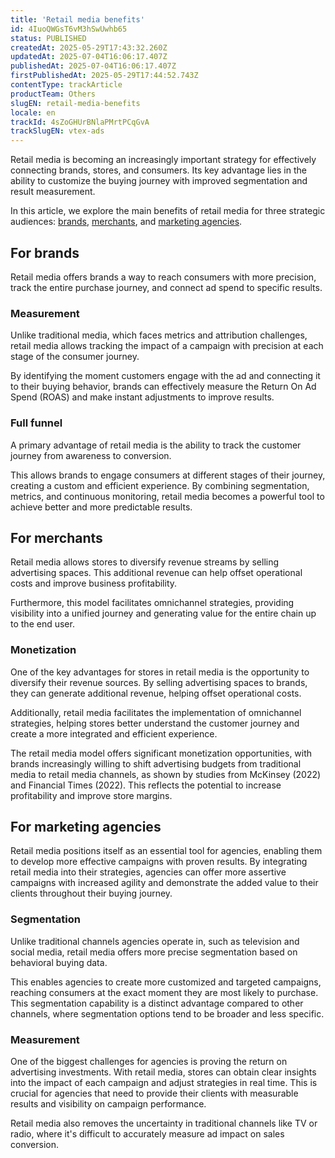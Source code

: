```yaml
---
title: 'Retail media benefits'
id: 4IuoQWGsT6vM3hSwUwhb65
status: PUBLISHED
createdAt: 2025-05-29T17:43:32.260Z
updatedAt: 2025-07-04T16:06:17.407Z
publishedAt: 2025-07-04T16:06:17.407Z
firstPublishedAt: 2025-05-29T17:44:52.743Z
contentType: trackArticle
productTeam: Others
slugEN: retail-media-benefits
locale: en
trackId: 4sZoGHUrBNlaPMrtPCqGvA
trackSlugEN: vtex-ads
---
```


Retail media is becoming an increasingly important strategy for effectively connecting brands, stores, and consumers. Its key advantage lies in the ability to customize the buying journey with improved segmentation and result measurement.

In this article, we explore the main benefits of retail media for three strategic audiences: [brands](#brands), [merchants](#merchants), and [marketing agencies](#marketing-agencies).

## For brands

Retail media offers brands a way to reach consumers with more precision, track the entire purchase journey, and connect ad spend to specific results. 

### Measurement

Unlike traditional media, which faces metrics and attribution challenges, retail media allows tracking the impact of a campaign with precision at each stage of the consumer journey.

By identifying the moment customers engage with the ad and connecting it to their buying behavior, brands can effectively measure the Return On Ad Spend (ROAS) and make instant adjustments to improve results.

### Full funnel

A primary advantage of retail media is the ability to track the customer journey from awareness to conversion.

This allows brands to engage consumers at different stages of their journey, creating a custom and efficient experience. By combining segmentation, metrics, and continuous monitoring, retail media becomes a powerful tool to achieve better and more predictable results.

## For merchants

Retail media allows stores to diversify revenue streams by selling advertising spaces. This additional revenue can help offset operational costs and improve business profitability.

Furthermore, this model facilitates omnichannel strategies, providing visibility into a unified journey and generating value for the entire chain up to the end user.

### Monetization

One of the key advantages for stores in retail media is the opportunity to diversify their revenue sources. By selling advertising spaces to brands, they can generate additional revenue, helping offset operational costs.  

Additionally, retail media facilitates the implementation of omnichannel strategies, helping stores better understand the customer journey and create a more integrated and efficient experience.  

The retail media model offers significant monetization opportunities, with brands increasingly willing to shift advertising budgets from traditional media to retail media channels, as shown by studies from McKinsey (2022) and Financial Times (2022). This reflects the potential to increase profitability and improve store margins.  

## For marketing agencies

Retail media positions itself as an essential tool for agencies, enabling them to develop more effective campaigns with proven results. By integrating retail media into their strategies, agencies can offer more assertive campaigns with increased agility and demonstrate the added value to their clients throughout their buying journey.

### Segmentation

Unlike traditional channels agencies operate in, such as television and social media, retail media offers more precise segmentation based on behavioral buying data.

This enables agencies to create more customized and targeted campaigns, reaching consumers at the exact moment they are most likely to purchase. This segmentation capability is a distinct advantage compared to other channels, where segmentation options tend to be broader and less specific.

### Measurement

One of the biggest challenges for agencies is proving the return on advertising investments. With retail media, stores can obtain clear insights into the impact of each campaign and adjust strategies in real time. This is crucial for agencies that need to provide their clients with measurable results and visibility on campaign performance.

Retail media also removes the uncertainty in traditional channels like TV or radio, where it's difficult to accurately measure ad impact on sales conversion.
